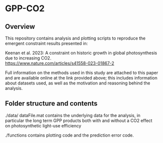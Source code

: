 # GPP-CO2
## Overview
This repository contains analysis and plotting scripts to reproduce the emergent constraint results presented in:

Keenan et al. 2023: A constraint on historic growth in global photosynthesis due to increasing CO2.  
https://www.nature.com/articles/s41558-023-01867-2

Full information on the methods used in this study are attached to this paper and are available
online at the link provided above; this includes information about datasets used, as well as the motivation and reasoning
behind the analysis.


## Folder structure and contents
 ./data/
 	dataFile.mat contains the underlying data for the analysis, in particular 
 	the long term GPP products both with and without a CO2 effect on photosynthetic light-use efficiency 

./functions contains plotting code and the prediction error code.


